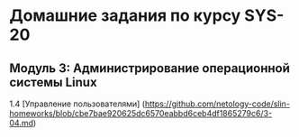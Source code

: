 # Домашние задания по курсу SYS-20

## Модуль 3: Администрирование операционной системы Linux
1.4 [Управление пользователями] (https://github.com/netology-code/slin-homeworks/blob/cbe7bae920625dc6570eabbd6ceb4df1865279c6/3-04.md)
